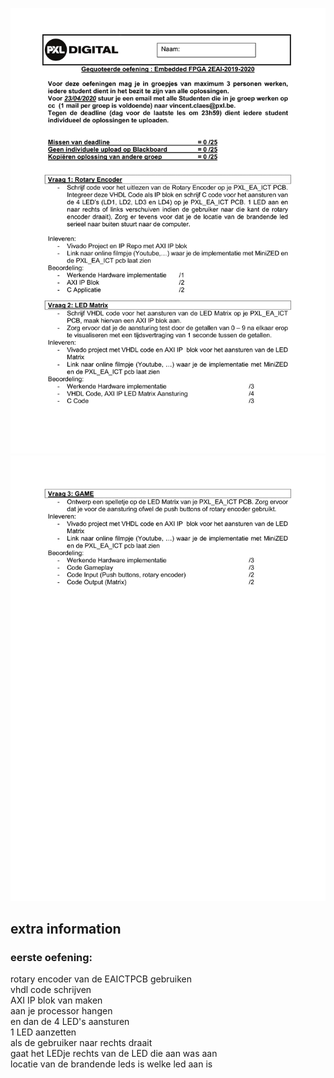 ![](embeddedFPGA_GequoteerdeOefening-1.png)
![](embeddedFPGA_GequoteerdeOefening-2.png)

## extra information

### eerste oefening:
rotary encoder van de EAICTPCB gebruiken </br>
vhdl code schrijven </br>
AXI IP blok van maken </br>
aan je processor hangen </br>
en dan de 4 LED's aansturen </br>
1 LED aanzetten </br>
als de gebruiker naar rechts draait </br>
gaat het LEDje rechts van de LED die aan was aan </br>
locatie van de brandende leds is welke led aan is </br>
